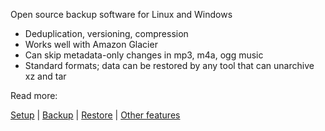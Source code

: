 
Open source backup software for Linux and Windows

* Deduplication, versioning, compression
* Works well with Amazon Glacier
* Can skip metadata-only changes in mp3, m4a, ogg music
* Standard formats; data can be restored by any tool that can unarchive xz and tar

Read more:

[Setup](https://moltenjs.com/page/projects_glacial_backup/doc/setup.html) | [Backup](https://moltenjs.com/page/projects_glacial_backup/doc/backup.html) | [Restore](https://moltenjs.com/page/projects_glacial_backup/doc/restore.html) | [Other features](https://moltenjs.com/page/projects_glacial_backup/doc/other.html)
